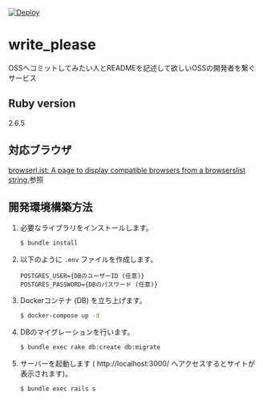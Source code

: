 [![Deploy](https://www.herokucdn.com/deploy/button.svg)](https://heroku.com/deploy?template=https://github.com/massongit/write_please)

# write_please
OSSへコミットしてみたい人とREADMEを記述して欲しいOSSの開発者を繋ぐサービス

## Ruby version
2.6.5

## 対応ブラウザ
[browserl.ist: A page to display compatible browsers from a browserslist string.](https://browserl.ist/?q=%3E+0.5%25%2C+%3E+0.5%25+in+JP%2C+last+2+versions%2C+Firefox+ESR%2C+not+dead)参照

## 開発環境構築方法
1. 必要なライブラリをインストールします。
    ```sh
    $ bundle install
    ```

1. 以下のように `.env` ファイルを作成します。
    ```.env
    POSTGRES_USER={DBのユーザーID (任意)}
    POSTGRES_PASSWORD={DBのパスワード (任意)}
    ```

1. Dockerコンテナ (DB) を立ち上げます。
    ```sh
    $ docker-compose up -d
    ```

1. DBのマイグレーションを行います。
    ```sh
    $ bundle exec rake db:create db:migrate
    ```

1. サーバーを起動します ( http://localhost:3000/ へアクセスするとサイトが表示されます)。
    ```sh
    $ bundle exec rails s
    ```
